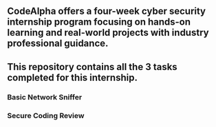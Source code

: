 ## CodeAlpha offers a four-week cyber security  internship program focusing on hands-on learning and real-world projects with industry professional guidance.

## This repository contains all the 3 tasks completed for this internship.

### Basic Network Sniffer
### Secure Coding Review

